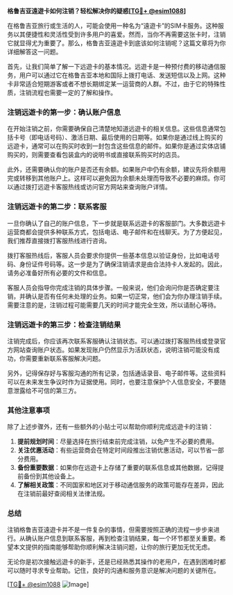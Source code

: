 **格鲁吉亚遠遊卡如何注销？轻松解决你的疑惑[[TG💪+ @esim1088](https://t.me/s/esim1088)]**

在格鲁吉亚旅行或生活的人，可能会使用一种名为“遠遊卡”的SIM卡服务。这种服务以其便捷性和灵活性受到许多用户的喜爱。然而，当你不再需要这张卡时，注销它就显得尤为重要了。那么，格鲁吉亚遠遊卡到底该如何注销呢？这篇文章将为你详细解答这一问题。

首先，让我们简单了解一下远遊卡的基本情况。远遊卡是一种预付费的移动通信服务，用户可以通过它在格鲁吉亚本地和国际上拨打电话、发送短信以及上网。这种卡非常适合短期游客或者不想长期绑定某一运营商的人群。不过，由于它的特殊性质，注销流程也需要一定的了解和操作。

### 注销远遊卡的第一步：确认账户信息

在开始注销之前，你需要确保自己清楚地知道远遊卡的相关信息。这些信息通常包括卡号（即电话号码）、激活日期、最后使用的日期等。如果你是通过线上购买的远遊卡，通常可以在购买时收到一封包含这些信息的邮件。如果你是通过实体店铺购买的，则需要查看包装盒内的说明书或直接联系购买时的店员。

此外，还需要确认你的账户是否还有余额。如果账户中仍有余额，建议先将余额用完或转移到其他账户上。这样可以避免因为余额未处理而导致不必要的麻烦。你可以通过拨打远遊卡客服热线或访问官方网站来查询账户详情。

### 注销远遊卡的第二步：联系客服

一旦你确认了自己的账户信息，下一步就是联系远遊卡的客服部门。大多数远遊卡运营商都会提供多种联系方式，包括电话、电子邮件和在线聊天。为了方便起见，我们推荐直接拨打客服热线进行咨询。

拨打客服热线后，客服人员会要求你提供一些基本信息以验证身份，比如电话号码、身份证件号码等。这一步是为了确保注销请求是由合法持卡人发起的。因此，请务必准备好所有必要的文件和信息。

客服人员会指导你完成注销的具体步骤。一般来说，他们会询问你是否确定要注销，并确认是否有任何未处理的业务。如果一切正常，他们会为你办理注销手续。需要注意的是，注销过程可能需要几天的时间才能完全生效，所以请耐心等待。

### 注销远遊卡的第三步：检查注销结果

注销完成后，你应该再次联系客服确认注销状态。可以通过拨打客服热线或登录官方网站查询账户状态。如果发现账户仍然显示为活跃状态，说明注销可能没有成功，你需要重新联系客服解决问题。

另外，记得保存好与客服沟通的所有记录，包括通话录音、电子邮件等。这些资料可以在未来发生争议时作为证据使用。同时，也要注意保护个人信息安全，不要随意泄露给不可信的第三方。

### 其他注意事项

除了上述步骤外，还有一些额外的小贴士可以帮助你顺利完成远遊卡的注销：

1. **提前规划时间**：尽量选择在旅行结束前完成注销，以免产生不必要的费用。
2. **关注优惠活动**：有些运营商会在特定时间段推出注销优惠活动，可以节省一部分费用。
3. **备份重要数据**：如果你在远遊卡上存储了重要的联系信息或其他数据，记得提前备份到其他设备上。
4. **了解相关政策**：不同国家和地区对于移动通信服务的政策可能存在差异，因此在注销前最好查阅相关法律法规。

### 总结

注销格鲁吉亚遠遊卡并不是一件复杂的事情，但需要按照正确的流程一步步来进行。从确认账户信息到联系客服，再到检查注销结果，每一个环节都至关重要。希望本文提供的指南能够帮助你顺利解决注销问题，让你的旅行更加无忧无虑。

无论你是初次接触远遊卡的新手，还是已经熟悉其操作的老用户，在遇到困难时都可以随时寻求专业帮助。记住，良好的沟通和服务意识是解决问题的关键所在。

[[TG💪+ @esim1088](https://t.me/s/esim1088) ![Image](https://i.postimg.cc/4NQfJmqS/Snipaste-2025-05-13-00-14-12.png)]
